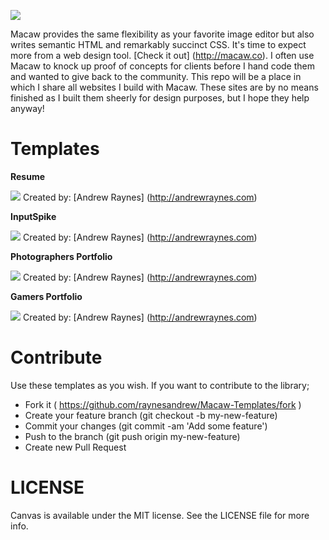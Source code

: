 ![](https://raw.github.com/raynesandrew/Macaw-Templates/master/Screenshots/macaw-logo.png)

Macaw provides the same flexibility as your favorite image editor but also writes semantic HTML and remarkably succinct CSS. It's time to expect more from a web design tool. [Check it out] (http://macaw.co). I often use Macaw to knock up proof of concepts for clients before I hand code them and wanted to give back to the community. This repo will be a place in which I share all websites I build with Macaw. These sites are by no means finished as I built them sheerly for design purposes, but I hope they help anyway!

Templates
=========

**Resume**

![](https://raw.github.com/raynesandrew/Macaw-Templates/master/Screenshots/resume.png)
Created by: [Andrew Raynes] (http://andrewraynes.com)

**InputSpike**

![](https://raw.github.com/raynesandrew/Macaw-Templates/master/Screenshots/InputSpike.png)
Created by: [Andrew Raynes] (http://andrewraynes.com)

**Photographers Portfolio**

![](https://raw.github.com/raynesandrew/Macaw-Templates/master/Screenshots/Photographer.png)
Created by: [Andrew Raynes] (http://andrewraynes.com)

**Gamers Portfolio**

![](https://raw.github.com/raynesandrew/Macaw-Templates/master/Screenshots/Gamer.png)
Created by: [Andrew Raynes] (http://andrewraynes.com)

Contribute
==========

Use these templates as you wish. If you want to contribute to the library;

* Fork it ( https://github.com/raynesandrew/Macaw-Templates/fork )
* Create your feature branch (git checkout -b my-new-feature)
* Commit your changes (git commit -am 'Add some feature')
* Push to the branch (git push origin my-new-feature)
* Create new Pull Request

LICENSE
=======
Canvas is available under the MIT license. See the LICENSE file for more info.